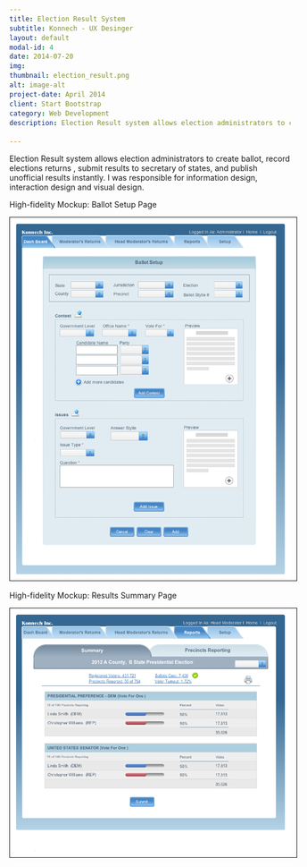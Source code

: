 ```yaml
---
title: Election Result System
subtitle: Konnech - UX Desinger
layout: default
modal-id: 4
date: 2014-07-20
img: 
thumbnail: election_result.png
alt: image-alt
project-date: April 2014
client: Start Bootstrap
category: Web Development
description: Election Result system allows election administrators to create ballot, record elections returns , submit results to secretary of states, and publish unofficial results instantly. I was responsible for information design, interaction design and visual design.

---
```

Election Result system allows election administrators to create ballot, record elections returns , submit results to secretary of states, and publish unofficial results instantly. I was responsible for information design, interaction design and visual design.

High-fidelity Mockup: Ballot Setup Page 
  
<img src="img/portfolio/ElectionResults/Election_Result_ballot_setup-manually.png" width="800px" border="1px" style="PADDING-RIGHT: 10px" class="img-responsive img-centered">  

High-fidelity Mockup: Results Summary Page  

<img src="img/portfolio/ElectionResults/Election_Result_head_moderator_return_summary.png" width="800px" border="1px" style="PADDING-RIGHT: 10px" class="img-responsive img-centered"> 


<script>
  (function(i,s,o,g,r,a,m){i['GoogleAnalyticsObject']=r;i[r]=i[r]||function(){
  (i[r].q=i[r].q||[]).push(arguments)},i[r].l=1*new Date();a=s.createElement(o),
  m=s.getElementsByTagName(o)[0];a.async=1;a.src=g;m.parentNode.insertBefore(a,m)
  })(window,document,'script','//www.google-analytics.com/analytics.js','ga');

  ga('create', 'UA-57711404-1', 'auto');
  ga('send', 'pageview');

</script>